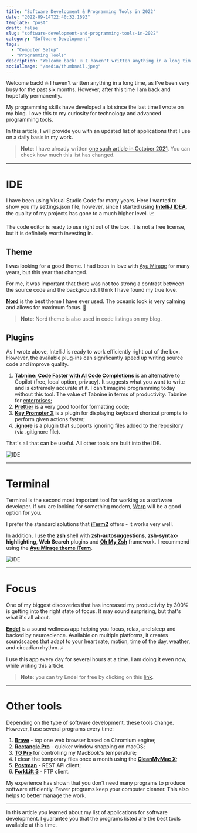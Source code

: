 ```yaml
---
title: "Software Development & Programming Tools in 2022"
date: "2022-09-14T22:40:32.169Z"
template: "post"
draft: false
slug: "software-development-and-programming-tools-in-2022"
category: "Software Development"
tags:
  - "Computer Setup"
  - "Programming Tools"
description: "Welcome back! 🔥 I haven't written anything in a long time, as I've been very busy for the past six months. However, after this time I am back and hopefully permanently. My programming skills have developed a lot since the last time I wrote on my blog. I owe this to my curiosity for technology and advanced programming tools. In this article, I will provide you with an updated list of applications that I use on a daily basis in my work."
socialImage: "/media/thumbnail.jpeg"
---
```


Welcome back! 🔥
I haven't written anything in a long time, as I've been very busy for the past six months. However, after this time I am back and hopefully permanently.

My programming skills have developed a lot since the last time I wrote on my blog. I owe this to my curiosity for technology and advanced programming tools.

In this article, I will provide you with an updated list of applications that I use on a daily basis in my work.

> **Note**: I have already written [one such article in October 2021](https://pietrzakadrian.com/blog/my-software-development-setup-and-programming-tools-october-2021). You can check how much this list has changed.

---

# IDE

I have been using Visual Studio Code for many years. Here I wanted to show you my settings.json file, however, since I started using [**IntelliJ IDEA**](https://www.jetbrains.com/idea/), the quality of my projects has gone to a much higher level. 📈

The code editor is ready to use right out of the box. It is not a free license, but it is definitely worth investing in.

## Theme

I was looking for a good theme. I had been in love with [Ayu Mirage](https://marketplace.visualstudio.com/items?itemName=teabyii.ayu) for many years, but this year that changed.

For me, it was important that there was not too strong a contrast between the source code and the background. I think I have found my true love.

[**Nord**](https://plugins.jetbrains.com/plugin/10321-nord) is the best theme I have ever used. The oceanic look is very calming and allows for maximum focus. 🌊

> **Note**: Nord theme is also used in code listings on my blog.

## Plugins

As I wrote above, IntelliJ is ready to work efficiently right out of the box. However, the available plug-ins can significantly speed up writing source code and improve quality.

1. [**Tabnine: Code Faster with AI Code Completions**](https://www.tabnine.com/) is an alternative to Copilot (free, local option, privacy). It suggests what you want to write and is extremely accurate at it. I can't imagine programming today without this tool. The value of Tabnine in terms of productivity. Tabnine for [enterprises](https://www.tabnine.com/enterprise);
2. [**Prettier**](https://plugins.jetbrains.com/plugin/10456-prettier) is a very good tool for formatting code;
3. [**Key Promoter X**](https://plugins.jetbrains.com/plugin/9792-key-promoter-x) is a plugin for displaying keyboard shortcut prompts to perform given actions faster;
4. [**.ignore**](https://plugins.jetbrains.com/plugin/7495--ignore) is a plugin that supports ignoring files added to the repository (via .gitignore file).

That's all that can be useful. All other tools are built into the IDE.

![IDE](/media/ide.png)

---

# Terminal

Terminal is the second most important tool for working as a software developer. If you are looking for something modern, [Warp](https://www.warp.dev/) will be a good option for you.

I prefer the standard solutions that [**iTerm2**](https://iterm2.com/) offers - it works very well.

In addition, I use the **zsh** shell with **zsh-autosuggestions**, **zsh-syntax-highlighting**, **Web Search** plugins and [**Oh My Zsh**](https://ohmyz.sh/) framework. I recommend using the [**Ayu Mirage theme iTerm**](https://github.com/hwyncho/ayu-iTerm).

![IDE](/media/terminal.png)

---

# Focus

One of my biggest discoveries that has increased my productivity by 300% is getting into the right state of focus. It may sound surprising, but that's what it's all about.

[**Endel**](https://code.endel.io/?code=adrianpietrzak) is a sound wellness app helping you focus, relax, and sleep and backed by neuroscience. Available on multiple platforms, it creates soundscapes that adapt to your heart rate, motion, time of the day, weather, and circadian rhythm. 🎶

I use this app every day for several hours at a time. I am doing it even now, while writing this article.

> **Note**: you can try Endel for free by clicking on this [link](https://code.endel.io/?code=adrianpietrzak).

---

# Other tools

Depending on the type of software development, these tools change. However, I use several programs every time:

1. [**Brave**](https://brave.com/) - top one web browser based on Chromium engine;
2. [**Rectangle Pro**](https://rectangleapp.com/pro) - quicker window snapping on macOS;
3. [**TG Pro**](https://www.tunabellysoftware.com/tgpro/) for controlling my MacBook's temperature;
4. I clean the temporary files once a month using the [**CleanMyMac X**](https://macpaw.audw.net/c/3627891/66209/1733);
5. [**Postman**](https://www.postman.com/) - REST API client;
6. [**ForkLift 3**](https://binarynights.com/) - FTP client.

My experience has shown that you don't need many programs to produce software efficiently. Fewer programs keep your computer cleaner. This also helps to better manage the work.

---

In this article you learned about my list of applications for software development. I guarantee you that the programs listed are the best tools available at this time.
